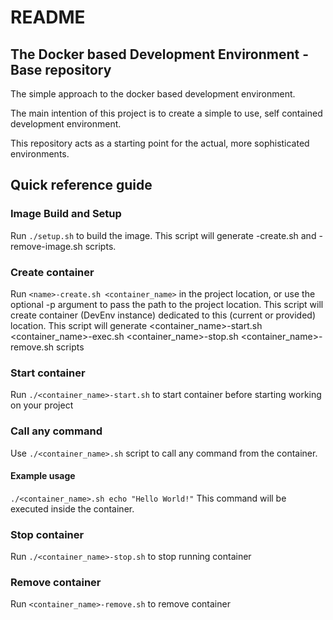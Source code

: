 # README #

## The Docker based Development Environment - Base repository ##

The simple approach to the docker based development environment. 

The main intention of this project is to create a simple to use, self contained development environment.

This repository acts as a starting point for the actual, more sophisticated environments. 

## Quick reference guide ##

### Image Build and Setup
Run `./setup.sh` to build the image. This script will generate <name>-create.sh and <name>-remove-image.sh scripts. 

### Create container
Run `<name>-create.sh <container_name>` in the project location, or use the optional -p argument to pass the path to the project location. This script will create container (DevEnv instance) dedicated to this (current or provided) location. This script will generate <container_name>-start.sh <container_name>-exec.sh <container_name>-stop.sh <container_name>-remove.sh scripts

### Start container 
Run `./<container_name>-start.sh` to start container before starting working on your project

### Call any command
Use `./<container_name>.sh` script to call any command from the container. 

#### Example usage

```./<container_name>.sh echo "Hello World!"```
This command will be executed inside the container. 

### Stop container
Run `./<container_name>-stop.sh` to stop running container

### Remove container
Run `<container_name>-remove.sh` to remove container
